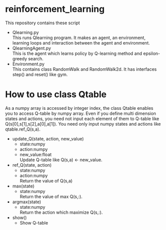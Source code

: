 # reinforcement_learning
This repository contains these script
* Qlearning.py  
  This runs Qlearning program.
  It makes an agent, an environment, learning loops and interaction between the agent and environment.
* QlearningAgent.py  
  This is the agent which learns policy by Q-learning method and epsilon-greedy search.
* Environment.py  
  This contains class RandomWalk and RandomWalk2d.
  It has interfaces step() and reset() like gym.

# How to use class Qtable
As a numpy array is accessed by integer index, the class Qtable enables you to access Q-table by numpy array.
Even if you define multi dimension states and actions,
you need not input each element of them to Q-table like Q(s[0],s[1],s[2],a[0],a[1]).
You need only input numpy states and actions like qtable.ref_Q(s,a).
* update_Q(state, action, new_value)
  * state:numpy
  * action:numpy
  * new_value:float  
  Update Q-table like Q(s,a) <- new_value.
* ref_Q(state, action)
  * state:numpy
  * action:numpy  
  Return the value of Q(s,a)
* max(state)
  * state:numpy  
  Return the value of max Q(s,:).
* argmax(state)
  * state:numpy  
  Return the action which maximize Q(s,:).
* show()
  * Show Q-table
